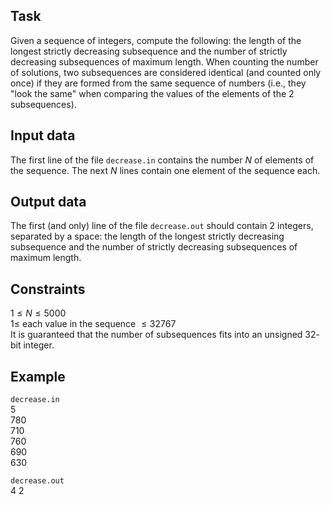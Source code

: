 ## Task

Given a sequence of integers, compute the following: the length of the longest strictly decreasing subsequence and the number of strictly decreasing subsequences of maximum length. When counting the number of solutions, two subsequences are considered identical (and counted only once) if they are formed from the same sequence of numbers (i.e., they "look the same" when comparing the values of the elements of the $2$ subsequences).

## Input data

The first line of the file `decrease.in` contains the number $N$ of elements of the sequence. The next $N$ lines contain one element of the sequence each.

## Output data

The first (and only) line of the file `decrease.out` should contain $2$ integers, separated by a space: the length of the longest strictly decreasing subsequence and the number of strictly decreasing subsequences of maximum length.

## Constraints

$1 \leq N \leq 5000$  
$1 \leq$ each value in the sequence $\leq 32767$  
It is guaranteed that the number of subsequences fits into an unsigned $32$-bit integer.

## Example

`decrease.in`  
$5$  
$780$  
$710$  
$760$  
$690$  
$630$

`decrease.out`  
$4\ 2$